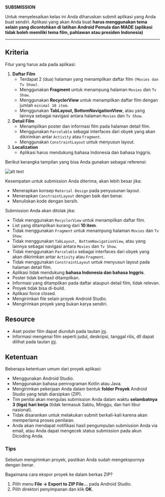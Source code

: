 **SUBSMISSION**

Untuk menyelesaikan kelas ini Anda diharuskan submit aplikasi yang Anda buat sendiri. Aplikasi yang akan Anda buat **harus menggunakan tema selain yang dicontohkan di latihan Android Pemula dan MADE (aplikasi tidak boleh memiliki tema film, pahlawan atau presiden Indonesia)**


---

## Kriteria

Fitur yang harus ada pada aplikasi:

1. **Daftar Film**
    - Terdapat 2 (dua) halaman yang menampilkan daftar film `(Movies dan Tv Show)`.
    - Menggunakan **Fragment** untuk menampung halaman `Movies` dan `Tv Show`.
    - Menggunakan **RecyclerView** untuk menampilkan daftar film dengan jumlah `minimal 10 item`.
    - Menggunakan **TabLayout, BottomNavigationView**, atau yang lainnya sebagai navigasi antara halaman `Movies` dan `Tv Show`.
2. **Detail Film**
    - Menampilkan poster dan informasi film pada halaman detail film.
    - Menggunakan `Parcelable` sebagai interfaces dari obyek yang akan dikirimkan antar `Activity` atau `Fragment`.
    - Menggunakan `ConstraintLayout` untuk menyusun layout.
3. **Localization**
    - Aplikasi harus mendukung bahasa Indonesia dan bahasa Inggris.
    
Berikut kerangka tampilan yang bisa Anda gunakan sebagai referensi:

![alt text](https://dicodingacademy.blob.core.windows.net/academies/2019030410550250fada54099888290075c2f3cea12159.png)

Kesempatan untuk submission Anda diterima, akan lebih besar jika:

- Menerapkan konsep `Material Design` pada penyusunan layout.
- Menerapkan `ConstraintLayout` dengan baik dan benar.
- Menuliskan kode dengan bersih.

Submission Anda akan ditolak jika:

- Tidak menggunakan `RecyclerView` untuk menampilkan daftar film.
- List yang ditampilkan kurang dari **10 item**.
- Tidak menggunakan `Fragment` untuk menampung halaman `Movies` dan `Tv Show`.
- Tidak menggunakan `TabLayout, BottomNavigationView`, atau yang lainnya sebagai navigasi antara `Movies` dan `Tv Show`.
- Tidak menggunakan `Parcelable` sebagai interfaces dari obyek yang akan dikirimkan antar `Activity` atau `Fragment`.
- Tidak menggunakan `ConstraintLayout` untuk menyusun layout pada halaman detail film.
- Aplikasi tidak mendukung **bahasa Indonesia dan bahasa Inggris**.
- Poster tidak berhasil ditampilkan.
- Informasi yang ditampilkan pada daftar ataupun detail film, tidak relevan.
- Proyek tidak bisa di-build.
- Aplikasi force closed.
- Mengirimkan file selain proyek Android Studio.
- Mengirimkan proyek yang bukan karya sendiri.

## Resource

- Aset poster film dapat diunduh pada tautan [ini](https://dicodingacademy.blob.core.windows.net/picodiploma/made_academy/submission_2/asset-submission-2.zip). 
- Informasi mengenai film seperti judul, deskripsi, tanggal rilis, dll dapat dilihat pada tautan [ini](https://www.themoviedb.org/discover/movie).

## Ketentuan

Beberapa ketentuan umum dari proyek aplikasi:

- Menggunakan Android Studio.
- Menggunakan bahasa pemrograman Kotlin atau Java.
- Mengirimkan pekerjaan Anda dalam bentuk **folder Proyek** Android Studio yang telah diarsipkan (ZIP).
- Tim penilai akan mengulas submission Anda dalam waktu **selambatnya 3 (tiga) hari kerja** (tidak termasuk Sabtu, Minggu, dan hari libur nasional).
- Tidak disarankan untuk melakukan submit berkali-kali karena akan memperlama proses penilaian.
- Anda akan mendapat notifikasi hasil pengumpulan submission Anda via email, atau Anda dapat mengecek status submission pada akun Dicoding Anda.

### Tips

Sebelum mengirimkan proyek, pastikan Anda sudah mengekspornya dengan benar.

Bagaimana cara ekspor proyek ke dalam berkas ZIP?

1. Pilih menu **File → Export to ZIP File...** pada Android Studio.
2. Pilih direktori penyimpanan dan klik **OK**.
